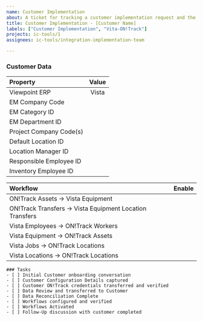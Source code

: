 ```yaml
---
name: Customer Implementation
about: A ticket for tracking a customer implementation request and the tasks therein. 
title: Customer Implementation - [Customer Name]
labels: ["Customer Implementation", "Vita-ON!Track"]
projects: ic-tools/1
assignees: ic-tools/integration-implementation-team

---
```


### Customer Data

| Property |      Value    |
|:----------|:-------------:|
| Viewpoint ERP |  Vista |
| EM Company Code |   |
| EM Category ID |   |
| EM Department ID |   |
| Project Company Code(s) |      |
| Default Location ID |  |
| Location Manager ID |  |
| Responsible Employee ID |  |
| Inventory Employee ID |  |

| Workflow |      Enable    |
|:----------|-------------:|
| ON!Track Assets -> Vista Equipment |   |
| ON!Track Transfers -> Vista Equipment Location Transfers|   |
| Vista Employees -> ON!Track Workers |   |
| Vista Equipment -> ON!Track Assets |   |
| Vista Jobs -> ON!Track Locations |      |
| Vista Locations -> ON!Track Locations |  |

```[tasklist]
### Tasks
- [ ] Initial Customer onboarding conversation
- [ ] Customer Configuration Details captured
- [ ] Customer ON!Track credentials transferred and verified
- [ ] Data Review and transferred to Customer
- [ ] Data Reconciliation Complete
- [ ] Workflows configured and verified
- [ ] Workflows Activated
- [ ] Follow-Up discussion with customer completed
```
